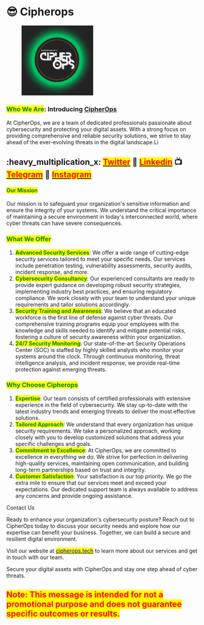 # 😎 Cipherops

<div align="left">

<figure><img src=".gitbook/assets/image (2).png" alt="https://cipherops.tech" width="188"><figcaption></figcaption></figure>

</div>

### <mark style="color:green;">Who We Are</mark>: Introducing [CipherOps](https://cipherops.tech)

At CipherOps, we are a team of dedicated professionals passionate about cybersecurity and protecting your digital assets. With a strong focus on providing comprehensive and reliable security solutions, we strive to stay ahead of the ever-evolving threats in the digital landscape.Li

## :heavy\_multiplication\_x: [<mark style="color:red;">Twitter</mark>](https://twitter.com/Cipher0ps\_tech?t=MlqumIay8I49eWwhjgrotg\&s=09) :link: [<mark style="color:red;">Linkedin</mark>](https://www.linkedin.com/company/cipherops/) :tv: [<mark style="color:red;">Telegram</mark>](https://t.me/cipherops\_tech) :tada: [<mark style="color:red;">Instagram</mark>](https://instagram.com/cipherops\_tech?igshid=MzNlNGNkZWQ4Mg==)

#### <mark style="color:green;">Our Mission</mark>

Our mission is to safeguard your organization's sensitive information and ensure the integrity of your systems. We understand the critical importance of maintaining a secure environment in today's interconnected world, where cyber threats can have severe consequences.

### <mark style="color:green;">What We Offer</mark>

1. <mark style="color:green;">**Advanced Security Services**</mark>: We offer a wide range of cutting-edge security services tailored to meet your specific needs. Our services include penetration testing, vulnerability assessments, security audits, incident response, and more.
2. <mark style="color:green;">**Cybersecurity Consultancy**</mark>: Our experienced consultants are ready to provide expert guidance on developing robust security strategies, implementing industry best practices, and ensuring regulatory compliance. We work closely with your team to understand your unique requirements and tailor solutions accordingly.
3. <mark style="color:green;">**Security Training and Awareness**</mark>: We believe that an educated workforce is the first line of defense against cyber threats. Our comprehensive training programs equip your employees with the knowledge and skills needed to identify and mitigate potential risks, fostering a culture of security awareness within your organization.
4. <mark style="color:green;">**24/7 Security Monitoring**</mark>: Our state-of-the-art Security Operations Center (SOC) is staffed by highly skilled analysts who monitor your systems around the clock. Through continuous monitoring, threat intelligence analysis, and incident response, we provide real-time protection against emerging threats.

### <mark style="color:green;">Why Choose Cipherops</mark>

1. <mark style="color:green;">**Expertise**</mark>: Our team consists of certified professionals with extensive experience in the field of cybersecurity. We stay up-to-date with the latest industry trends and emerging threats to deliver the most effective solutions.
2. <mark style="color:green;">**Tailored Approach**</mark>: We understand that every organization has unique security requirements. We take a personalized approach, working closely with you to develop customized solutions that address your specific challenges and goals.
3. <mark style="color:green;">**Commitment to Excellence**</mark>: At CipherOps, we are committed to excellence in everything we do. We strive for perfection in delivering high-quality services, maintaining open communication, and building long-term partnerships based on trust and integrity.
4. <mark style="color:green;">**Customer Satisfaction**</mark>: Your satisfaction is our top priority. We go the extra mile to ensure that our services meet and exceed your expectations. Our dedicated support team is always available to address any concerns and provide ongoing assistance.

Contact Us

Ready to enhance your organization's cybersecurity posture? Reach out to CipherOps today to discuss your security needs and explore how our expertise can benefit your business. Together, we can build a secure and resilient digital environment.

Visit our website at [<mark style="color:blue;">cipherops.tech</mark>](https://cipherops.tech/) to learn more about our services and get in touch with our team.

Secure your digital assets with CipherOps and stay one step ahead of cyber threats.

## <mark style="color:red;">Note: This message is intended for not a promotional purpose and does not guarantee specific outcomes or results.</mark>
